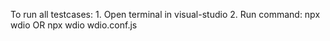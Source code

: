 To run all testcases:
    1. Open terminal in visual-studio
    2. Run command:
            npx wdio
        OR
            npx wdio wdio.conf.js